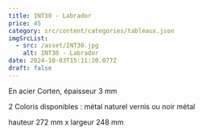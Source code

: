 ```yaml
---
title: INT30 - Labrador
price: 45
category: src/content/categories/tableaux.json
imgSrcList:
  - src: /asset/INT30.jpg
    alt: INT30 - Labrador
date: 2024-10-03T15:11:20.077Z
draft: false
---
```


En acier Corten, épaisseur 3 mm

2 Coloris disponibles : métal naturel vernis ou noir métal

hauteur 272 mm x largeur 248 mm
